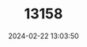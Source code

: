 ---
title: "13158"
category: "Pommerhelix depressa"
draft: false
date: 2024-02-22 13:03:50
languages:
  English: ["Jenolan Caves Woodland Snail"]
---